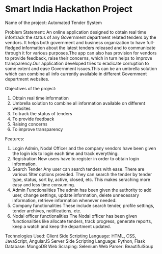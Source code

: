 # Smart India Hackathon Project

Name of the project: Automated Tender System

Problem Statement: 
An online application designed to obtain real time info/track the status of any Government department related tenders by the vendors. It helps both government and business organization to have full-fledged information about the latest tenders released and to communicate through it for various purposes.The app can also has provision for vendors to provide feedback, raise their concerns, which in turn helps to improve transparency.Our application developed tries to eradicate corruption to some extent and ease Government issues.This can be an umbrella solution which can combine all info currently available in different Government department websites.

 Objectives of the project:
1. Obtain real time information 
2. Umbrella solution to combine all information available on different websites
3. To track the status of tenders 
4. To provide feedback
5. Raising concerns
6. To improve transparency

Features:
1. Login 
   Admin, Nodal Officer and the company vendors have been given the login ids to login each time and track everything.
2. Registration
   New users have to register in order to obtain login information.
3. Search Tender 
   Any user can search tenders with ease. There are various filter options provided. They can search the tender by tender type, status, sort by, active, closed, etc. This makes seraching more easy and less time consuming.
4. Admin Functionalities
   The admin has been given the authority to add user, change settings, update information, delete unnecessary information, retrieve information whenever needed.
5. Company functionalities
   These include search tender, profile settings, tender archives, notifications, etc.
6. Nodal officer functionalities
   The Nodal officer has been given functionalities like allocate tenders, track progress, generate reports, keep a watch and keep the department updated.
   
Technologies Used:
Client Side Scripting Language:	HTML, CSS, JavaScript, AngularJS
Server Side Scripting Language:	Python, Flask
Database: MongoDB
Web Scraping: Selenium
Web Parser: BeautifulSoup
